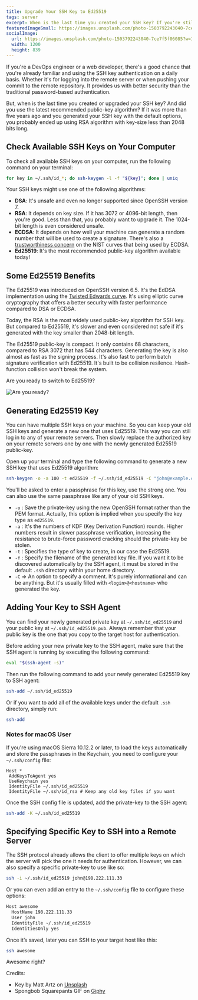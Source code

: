 ```yaml
---
title: Upgrade Your SSH Key to Ed25519
tags: server
excerpt: When is the last time you created your SSH key? If you're still using RSA with key-size less than 2048 bits long, It's time for an upgrade!
featuredImageSmall: https://images.unsplash.com/photo-1503792243040-7ce7f5f06085?w=500&q=80
socialImage:
  url: https://images.unsplash.com/photo-1503792243040-7ce7f5f06085?w=1200&q=80
  width: 1200
  height: 839
---
```

If you're a DevOps engineer or a web developer, there's a good chance that you're already familiar and using the SSH key authentication on a daily basis. Whether it's for logging into the remote server or when pushing your commit to the remote repository. It provides us with better security than the traditional password-based authentication.

But, when is the last time you created or upgraded your SSH key? And did you use the latest recommended public-key algorithm? If it was more than five years ago and you generated your SSH key with the default options, you probably ended up using RSA algorithm with key-size less than 2048 bits long.

## Check Available SSH Keys on Your Computer

To check all available SSH keys on your computer, run the following command on your terminal:

```bash
for key in ~/.ssh/id_*; do ssh-keygen -l -f "${key}"; done | uniq
```

Your SSH keys might use one of the following algorithms:

* **DSA**: It's unsafe and even no longer supported since OpenSSH version 7.
* **RSA**: It depends on key size. If it has 3072 or 4096-bit length, then you're good. Less than that, you probably want to upgrade it. The 1024-bit length is even considered unsafe.
* **ECDSA**: It depends on how well your machine can generate a random number that will be used to create a signature. There's also a [trustworthiness concern](https://www.hyperelliptic.org/tanja/vortraege/20130531.pdf) on the NIST curves that being used by ECDSA.
* **Ed25519**: It's the most recommended public-key algorithm available today!

## Some Ed25519 Benefits

The Ed25519 was introduced on OpenSSH version 6.5. It's the EdDSA implementation using the [Twisted Edwards curve](https://en.wikipedia.org/wiki/Twisted_Edwards_curve). It's using elliptic curve cryptography that offers a better security with faster performance compared to DSA or ECDSA.

Today, the RSA is the most widely used public-key algorithm for SSH key. But compared to Ed25519, it's slower and even considered not safe if it's generated with the key smaller than 2048-bit length.

The Ed25519 public-key is compact. It only contains 68 characters, compared to RSA 3072 that has 544 characters. Generating the key is also almost as fast as the signing process. It's also fast to perform batch signature verification with Ed25519. It's built to be collision resilence. Hash-function collision won't break the system.

Are you ready to switch to Ed25519?

![Are you ready?](https://media.giphy.com/media/l1Aswx03WbLDf9kYw/giphy.gif)

## Generating Ed25519 Key

You can have multiple SSH keys on your machine. So you can keep your old SSH keys and generate a new one that uses Ed25519. This way you can still log in to any of your remote servers. Then slowly replace the authorized key on your remote servers one by one with the newly generated Ed25519 public-key.

Open up your terminal and type the following command to generate a new SSH key that uses Ed25519 algorithm:

```bash
ssh-keygen -o -a 100 -t ed25519 -f ~/.ssh/id_ed25519 -C "john@example.com"
```

You'll be asked to enter a passphrase for this key, use the strong one. You can also use the same passphrase like any of your old SSH keys.

* `-o` : Save the private-key using the new OpenSSH format rather than the PEM format. Actually, this option is implied when you specify the key type as `ed25519`.
* `-a` : It's the numbers of KDF (Key Derivation Function) rounds. Higher numbers result in slower passphrase verification, increasing the resistance to brute-force password cracking should the private-key be stolen.
* `-t` : Specifies the type of key to create, in our case the Ed25519.
* `-f` : Specify the filename of the generated key file. If you want it to be discovered automatically by the SSH agent, it must be stored in the default `.ssh` directory within your home directory.
* `-C` => An option to specify a comment. It's purely informational and can be anything. But it's usually filled with `<login>@<hostname>` who generated the key.

## Adding Your Key to SSH Agent

You can find your newly generated private key at `~/.ssh/id_ed25519` and your public key at `~/.ssh/id_ed25519.pub`. Always remember that your public key is the one that you copy to the target host for authentication.

Before adding your new private key to the SSH agent, make sure that the SSH agent is running by executing the following command:

```bash
eval "$(ssh-agent -s)"
```

Then run the following command to add your newly generated Ed25519 key to SSH agent:

```bash
ssh-add ~/.ssh/id_ed25519
```

Or if you want to add all of the available keys under the default `.ssh` directory, simply run:

```bash
ssh-add
```

### Notes for macOS User

If you're using macOS Sierra 10.12.2 or later, to load the keys automatically and store the passphrases in the Keychain, you need to configure your `~/.ssh/config` file:

```
Host *
 AddKeysToAgent yes
 UseKeychain yes
 IdentityFile ~/.ssh/id_ed25519
 IdentityFile ~/.ssh/id_rsa # Keep any old key files if you want
```

Once the SSH config file is updated, add the private-key to the SSH agent:

```bash
ssh-add -K ~/.ssh/id_ed25519
```

## Specifying Specific Key to SSH into a Remote Server

The SSH protocol already allows the client to offer multiple keys on which the server will pick the one it needs for authentication. However, we can also specify a specific private-key to use like so:

```bash
ssh -i ~/.ssh/id_ed25519 john@198.222.111.33
```

Or you can even add an entry to the `~/.ssh/config` file to configure these options:

```bash
Host awesome
  HostName 198.222.111.33
  User john
  IdentityFile ~/.ssh/id_ed25519
  IdentitiesOnly yes
```

Once it’s saved, later you can SSH to your target host like this:

```bash
ssh awesome
```

Awesome right?

Credits:
- Key by Matt Artz on [Unsplash](https://unsplash.com/photos/pY_AZJfdbHQ)
- Spongbob Squarepants GIF on [Giphy](https://giphy.com/gifs/spongebob-season-4-spongebob-squarepants-l1Aswx03WbLDf9kYw?utm_source=media-link&utm_medium=landing&utm_campaign=Media%20Links&utm_term=)
